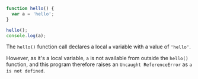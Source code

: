```js
function hello() {
  var a = 'hello';
}

hello();
console.log(a);
```

The `hello()` function call declares a local `a` variable with a value of `'hello'`.

However, as it's a local variable, `a` is not available from outside the `hello()` function, and this program therefore raises an `Uncaught ReferenceError` as `a is not defined`.